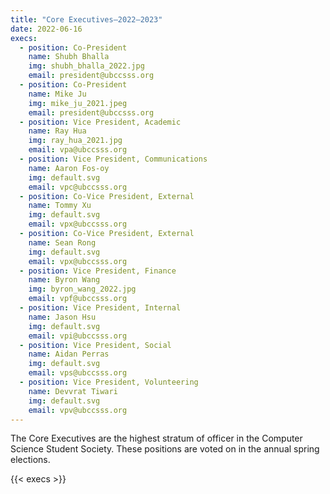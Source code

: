 ```yaml
---
title: "Core Executives—2022–2023"
date: 2022-06-16
execs:
  - position: Co-President
    name: Shubh Bhalla
    img: shubh_bhalla_2022.jpg
    email: president@ubccsss.org
  - position: Co-President
    name: Mike Ju
    img: mike_ju_2021.jpeg
    email: president@ubccsss.org
  - position: Vice President, Academic
    name: Ray Hua
    img: ray_hua_2021.jpg
    email: vpa@ubccsss.org
  - position: Vice President, Communications
    name: Aaron Fos-oy
    img: default.svg
    email: vpc@ubccsss.org
  - position: Co-Vice President, External
    name: Tommy Xu
    img: default.svg
    email: vpx@ubccsss.org
  - position: Co-Vice President, External
    name: Sean Rong
    img: default.svg
    email: vpx@ubccsss.org
  - position: Vice President, Finance
    name: Byron Wang
    img: byron_wang_2022.jpg
    email: vpf@ubccsss.org
  - position: Vice President, Internal
    name: Jason Hsu
    img: default.svg
    email: vpi@ubccsss.org
  - position: Vice President, Social
    name: Aidan Perras
    img: default.svg
    email: vps@ubccsss.org
  - position: Vice President, Volunteering
    name: Devvrat Tiwari
    img: default.svg
    email: vpv@ubccsss.org
---
```


The Core Executives are the highest stratum of officer in the Computer Science Student Society. These positions are voted on in the annual spring elections.

{{< execs >}}
